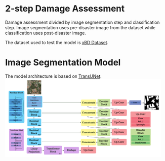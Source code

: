 # 2-step Damage Assessment
Damage assessment divided by image segmentation step and classification step. Image segmentation uses pre-disaster image from the dataset while classification uses post-disaster image.

The dataset used to test the model is [xBD Dataset](https://xview2.org/dataset).

# Image Segmentation Model
The model architecture is based on [TransUNet](https://arxiv.org/abs/2102.04306).
![Model Architecture](model_architecture.png)
